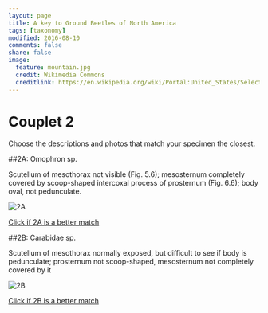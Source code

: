 ```yaml
---
layout: page
title: A key to Ground Beetles of North America
tags: [taxonomy]
modified: 2016-08-10
comments: false
share: false
image:
  feature: mountain.jpg
  credit: Wikimedia Commons
  creditlink: https://en.wikipedia.org/wiki/Portal:United_States/Selected_panorama#/media/File:Mount_Ellinor,_Mount_Washington_Panorama.jpg
---
```


# Couplet 2


Choose the descriptions and photos that match your specimen the closest. 

##2A: Omophron sp. 

Scutellum of mesothorax not visible (Fig. 5.6); mesosternum completely covered by scoop-shaped intercoxal process of prosternum (Fig. 6.6); body oval, not pedunculate.

![2A](//klevan.github.io/images/keyfigs/Key1_2_2A.png)

[Click if 2A is a better match](https://en.wikipedia.org/wiki/Omophron)


##2B: Carabidae sp. 

Scutellum of mesothorax normally exposed, but difficult to see if body is pedunculate; prosternum not scoop-shaped, mesosternum not completely covered by it

![2B](//klevan.github.io/images/keyfigs/Key1_2_2B.png)

[Click if 2B is a better match](//klevan.github.io/dynamicTaxonomy/Key1_3)


